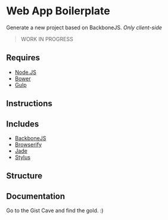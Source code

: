 # Web App Boilerplate

Generate a new project based on BackboneJS. _Only client-side_

> WORK IN PROGRESS


## Requires

- [Node.JS](http://nodejs.org/)
- [Bower]()
- [Gulp]()

## Instructions


## Includes

- [BackboneJS]()
- [Browserify]()
- [Jade]()
- [Stylus]()


## Structure


## Documentation

Go to the Gist Cave and find the gold. :)
